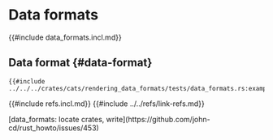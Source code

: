 # Data formats

{{#include data_formats.incl.md}}

## Data format {#data-format}

```rust,editable
{{#include ../../../crates/cats/rendering_data_formats/tests/data_formats.rs:example}}
```

{{#include refs.incl.md}}
{{#include ../../refs/link-refs.md}}

<div class="hidden">
[data_formats: locate crates, write](https://github.com/john-cd/rust_howto/issues/453)

</div>
